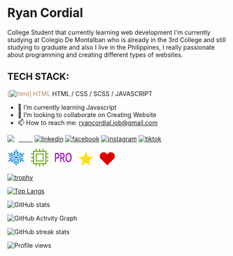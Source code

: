 # Ryan Cordial
College Student that currently learning web development
I'm currently studying at Colegio De Montalban who is already in the 3rd College and still studying to graduate and also I live in the Philippines, I really passionate about programming and creating different types of websites.

## TECH STACK: 
<span style='color: #BE8655'>[<img src='https://cdn.jsdelivr.net/npm/simple-icons@3.0.1/icons/github.svg' alt='html' height='20' width='20'>] HTML</span>
HTML / CSS / SCSS / JAVASCRIPT

- 🌱 I’m currently learning Javascript 
- 👯 I’m looking to collaborate on Creating Website 
- 📫 How to reach me: ryancordial.job@gmail.com 


[<img src='https://cdn.jsdelivr.net/npm/simple-icons@3.0.1/icons/github.svg' style="color: #fff" alt='github' height='40'>](https://github.com/nayr0531)  [<img src='https://cdn.jsdelivr.net/npm/simple-icons@3.0.1/icons/linkedin.svg' alt='linkedin' height='40'>](https://www.linkedin.com/in/https://www.linkedin.com/in/ryan-cordial-122236226//)  [<img src='https://cdn.jsdelivr.net/npm/simple-icons@3.0.1/icons/facebook.svg' alt='facebook' height='40'>](https://www.facebook.com/https://www.facebook.com/laidroc121)  [<img src='https://cdn.jsdelivr.net/npm/simple-icons@3.0.1/icons/instagram.svg' alt='instagram' height='40'>](https://www.instagram.com/https://www.instagram.com/ryannn0531//)  [<img src='https://cdn.jsdelivr.net/npm/simple-icons@3.0.1/icons/tiktok.svg' alt='tiktok' height='40'>](https://www.tiktok.com/@ryancordial31)  

<a href='https://archiveprogram.github.com/'><img src='https://raw.githubusercontent.com/acervenky/animated-github-badges/master/assets/acbadge.gif' width='40' height='40'></a> <a href='https://docs.github.com/en/developers'><img src='https://raw.githubusercontent.com/acervenky/animated-github-badges/master/assets/devbadge.gif' width='40' height='40'></a> <a href='https://github.com/pricing'><img src='https://raw.githubusercontent.com/acervenky/animated-github-badges/master/assets/pro.gif' width='40' height='40'></a> <a href='https://stars.github.com/'><img src='https://raw.githubusercontent.com/acervenky/animated-github-badges/master/assets/starbadge.gif' width='35' height='35'></a> <a href='https://docs.github.com/en/github/supporting-the-open-source-community-with-github-sponsors'><img src='https://raw.githubusercontent.com/acervenky/animated-github-badges/master/assets/sponsorbadge.gif' width='35' height='35'></a> 

[![trophy](https://github-profile-trophy.vercel.app/?username=nayr0531)](https://github.com/ryo-ma/github-profile-trophy)

[![Top Langs](https://github-readme-stats.vercel.app/api/top-langs/?username=nayr0531)](https://github.com/anuraghazra/github-readme-stats)

![GitHub stats](https://github-readme-stats.vercel.app/api?username=nayr0531&show_icons=true&count_private=true)  

![GitHub Activity Graph](https://activity-graph.herokuapp.com/graph?username=nayr0531)  

![GitHub streak stats](https://streak-stats.demolab.com/?user=nayr0531)  

![Profile views](https://gpvc.arturio.dev/nayr0531)  
